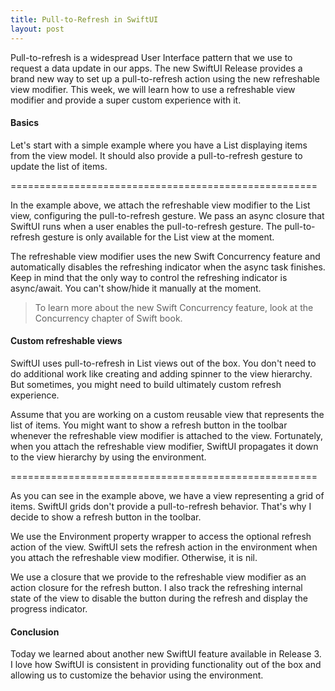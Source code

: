 ```yaml
---
title: Pull-to-Refresh in SwiftUI
layout: post
---
```


Pull-to-refresh is a widespread User Interface pattern that we use to request a data update in our apps. The new SwiftUI Release provides a brand new way to set up a pull-to-refresh action using the new refreshable view modifier. This week, we will learn how to use a refreshable view modifier and provide a super custom experience with it.

#### Basics
Let's start with a simple example where you have a List displaying items from the view model. It should also provide a pull-to-refresh gesture to update the list of items.

=====================================================

In the example above, we attach the refreshable view modifier to the List view, configuring the pull-to-refresh gesture. We pass an async closure that SwiftUI runs when a user enables the pull-to-refresh gesture. The pull-to-refresh gesture is only available for the List view at the moment.

The refreshable view modifier uses the new Swift Concurrency feature and automatically disables the refreshing indicator when the async task finishes. Keep in mind that the only way to control the refreshing indicator is async/await. You can't show/hide it manually at the moment.

> To learn more about the new Swift Concurrency feature, look at the Concurrency chapter of Swift book.

#### Custom refreshable views
SwiftUI uses pull-to-refresh in List views out of the box. You don't need to do additional work like creating and adding spinner to the view hierarchy. But sometimes, you might need to build ultimately custom refresh experience.

Assume that you are working on a custom reusable view that represents the list of items. You might want to show a refresh button in the toolbar whenever the refreshable view modifier is attached to the view. Fortunately, when you attach the refreshable view modifier, SwiftUI propagates it down to the view hierarchy by using the environment.

=====================================================

As you can see in the example above, we have a view representing a grid of items. SwiftUI grids don't provide a pull-to-refresh behavior. That's why I decide to show a refresh button in the toolbar. 

We use the Environment property wrapper to access the optional refresh action of the view. SwiftUI sets the refresh action in the environment when you attach the refreshable view modifier. Otherwise, it is nil.

We use a closure that we provide to the refreshable view modifier as an action closure for the refresh button. I also track the refreshing internal state of the view to disable the button during the refresh and display the progress indicator.

#### Conclusion
Today we learned about another new SwiftUI feature available in Release 3. I love how SwiftUI is consistent in providing functionality out of the box and allowing us to customize the behavior using the environment.